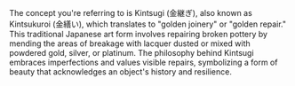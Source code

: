 

The concept you're referring to is Kintsugi (金継ぎ), also known as Kintsukuroi (金繕い), which translates to "golden joinery" or "golden repair." This traditional Japanese art form involves repairing broken pottery by mending the areas of breakage with lacquer dusted or mixed with powdered gold, silver, or platinum. The philosophy behind Kintsugi embraces imperfections and values visible repairs, symbolizing a form of beauty that acknowledges an object's history and resilience.


